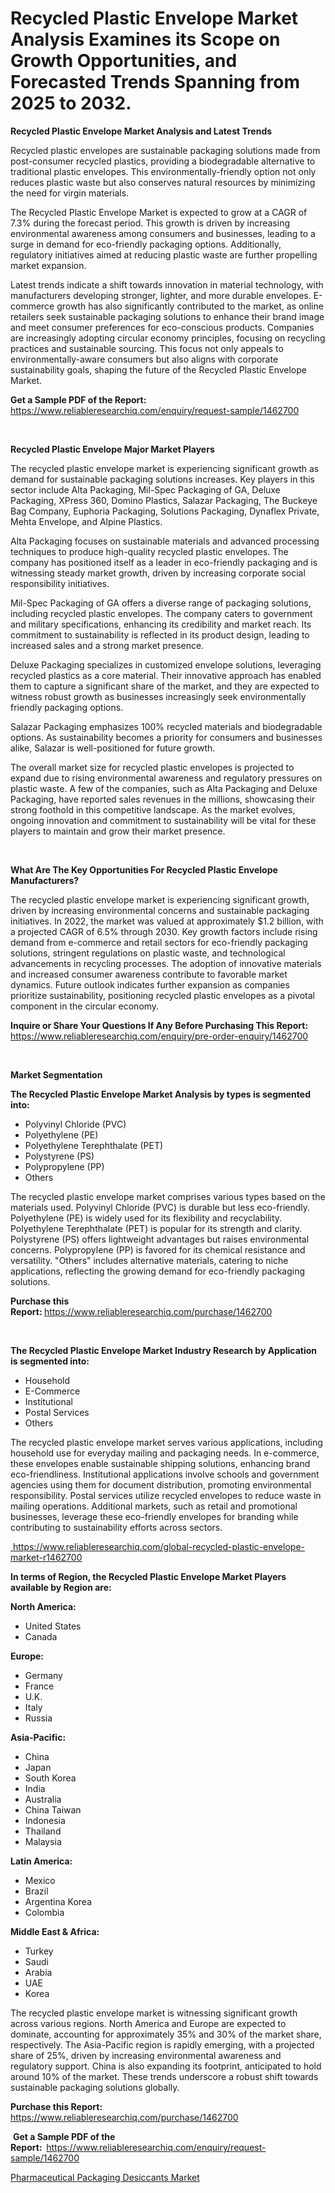 <p><h1>Recycled Plastic Envelope Market Analysis Examines its Scope on Growth Opportunities, and Forecasted Trends Spanning from 2025 to 2032.</h1></p><p><strong>Recycled Plastic Envelope Market Analysis and Latest Trends</strong></p>
<p><p>Recycled plastic envelopes are sustainable packaging solutions made from post-consumer recycled plastics, providing a biodegradable alternative to traditional plastic envelopes. This environmentally-friendly option not only reduces plastic waste but also conserves natural resources by minimizing the need for virgin materials. </p><p>The Recycled Plastic Envelope Market is expected to grow at a CAGR of 7.3% during the forecast period. This growth is driven by increasing environmental awareness among consumers and businesses, leading to a surge in demand for eco-friendly packaging options. Additionally, regulatory initiatives aimed at reducing plastic waste are further propelling market expansion. </p><p>Latest trends indicate a shift towards innovation in material technology, with manufacturers developing stronger, lighter, and more durable envelopes. E-commerce growth has also significantly contributed to the market, as online retailers seek sustainable packaging solutions to enhance their brand image and meet consumer preferences for eco-conscious products. Companies are increasingly adopting circular economy principles, focusing on recycling practices and sustainable sourcing. This focus not only appeals to environmentally-aware consumers but also aligns with corporate sustainability goals, shaping the future of the Recycled Plastic Envelope Market.</p></p>
<p><strong>Get a Sample PDF of the Report:&nbsp;</strong> <a href="https://www.reliableresearchiq.com/enquiry/request-sample/1462700?utm_campaign=3276&utm_medium=2&utm_source=Github&utm_content=ia&utm_term=08032025&utm_id=recycled-plastic-envelope">https://www.reliableresearchiq.com/enquiry/request-sample/1462700</a></p>
<p>&nbsp;</p>
<p><strong>Recycled Plastic Envelope Major Market Players</strong></p>
<p><p>The recycled plastic envelope market is experiencing significant growth as demand for sustainable packaging solutions increases. Key players in this sector include Alta Packaging, Mil-Spec Packaging of GA, Deluxe Packaging, XPress 360, Domino Plastics, Salazar Packaging, The Buckeye Bag Company, Euphoria Packaging, Solutions Packaging, Dynaflex Private, Mehta Envelope, and Alpine Plastics. </p><p>Alta Packaging focuses on sustainable materials and advanced processing techniques to produce high-quality recycled plastic envelopes. The company has positioned itself as a leader in eco-friendly packaging and is witnessing steady market growth, driven by increasing corporate social responsibility initiatives.</p><p>Mil-Spec Packaging of GA offers a diverse range of packaging solutions, including recycled plastic envelopes. The company caters to government and military specifications, enhancing its credibility and market reach. Its commitment to sustainability is reflected in its product design, leading to increased sales and a strong market presence.</p><p>Deluxe Packaging specializes in customized envelope solutions, leveraging recycled plastics as a core material. Their innovative approach has enabled them to capture a significant share of the market, and they are expected to witness robust growth as businesses increasingly seek environmentally friendly packaging options.</p><p>Salazar Packaging emphasizes 100% recycled materials and biodegradable options. As sustainability becomes a priority for consumers and businesses alike, Salazar is well-positioned for future growth.</p><p>The overall market size for recycled plastic envelopes is projected to expand due to rising environmental awareness and regulatory pressures on plastic waste. A few of the companies, such as Alta Packaging and Deluxe Packaging, have reported sales revenues in the millions, showcasing their strong foothold in this competitive landscape. As the market evolves, ongoing innovation and commitment to sustainability will be vital for these players to maintain and grow their market presence.</p></p>
<p>&nbsp;</p>
<p><strong>What Are The Key Opportunities For Recycled Plastic Envelope Manufacturers?</strong></p>
<p><p>The recycled plastic envelope market is experiencing significant growth, driven by increasing environmental concerns and sustainable packaging initiatives. In 2022, the market was valued at approximately $1.2 billion, with a projected CAGR of 6.5% through 2030. Key growth factors include rising demand from e-commerce and retail sectors for eco-friendly packaging solutions, stringent regulations on plastic waste, and technological advancements in recycling processes. The adoption of innovative materials and increased consumer awareness contribute to favorable market dynamics. Future outlook indicates further expansion as companies prioritize sustainability, positioning recycled plastic envelopes as a pivotal component in the circular economy.</p></p>
<p><strong>Inquire or Share Your Questions If Any Before Purchasing This Report:</strong> <a href="https://www.reliableresearchiq.com/enquiry/pre-order-enquiry/1462700?utm_campaign=3276&utm_medium=2&utm_source=Github&utm_content=ia&utm_term=08032025&utm_id=recycled-plastic-envelope">https://www.reliableresearchiq.com/enquiry/pre-order-enquiry/1462700</a></p>
<p>&nbsp;</p>
<p><strong>Market Segmentation</strong></p>
<p><strong>The Recycled Plastic Envelope Market Analysis by types is segmented into:</strong></p>
<p><ul><li>Polyvinyl Chloride (PVC)</li><li>Polyethylene (PE)</li><li>Polyethylene Terephthalate (PET)</li><li>Polystyrene (PS)</li><li>Polypropylene (PP)</li><li>Others</li></ul></p>
<p><p>The recycled plastic envelope market comprises various types based on the materials used. Polyvinyl Chloride (PVC) is durable but less eco-friendly. Polyethylene (PE) is widely used for its flexibility and recyclability. Polyethylene Terephthalate (PET) is popular for its strength and clarity. Polystyrene (PS) offers lightweight advantages but raises environmental concerns. Polypropylene (PP) is favored for its chemical resistance and versatility. "Others" includes alternative materials, catering to niche applications, reflecting the growing demand for eco-friendly packaging solutions.</p></p>
<p><strong>Purchase this Report:&nbsp;</strong><a href="https://www.reliableresearchiq.com/purchase/1462700?utm_campaign=3276&utm_medium=2&utm_source=Github&utm_content=ia&utm_term=08032025&utm_id=recycled-plastic-envelope">https://www.reliableresearchiq.com/purchase/1462700</a></p>
<p>&nbsp;</p>
<p><strong>The Recycled Plastic Envelope Market Industry Research by Application is segmented into:</strong></p>
<p><ul><li>Household</li><li>E-Commerce</li><li>Institutional</li><li>Postal Services</li><li>Others</li></ul></p>
<p><p>The recycled plastic envelope market serves various applications, including household use for everyday mailing and packaging needs. In e-commerce, these envelopes enable sustainable shipping solutions, enhancing brand eco-friendliness. Institutional applications involve schools and government agencies using them for document distribution, promoting environmental responsibility. Postal services utilize recycled envelopes to reduce waste in mailing operations. Additional markets, such as retail and promotional businesses, leverage these eco-friendly envelopes for branding while contributing to sustainability efforts across sectors.</p></p>
<p><a href="https://www.reliableresearchiq.com/global-recycled-plastic-envelope-market-r1462700?utm_campaign=3276&utm_medium=2&utm_source=Github&utm_content=ia&utm_term=08032025&utm_id=recycled-plastic-envelope">&nbsp;https://www.reliableresearchiq.com/global-recycled-plastic-envelope-market-r1462700</a></p>
<p><strong>In terms of Region, the Recycled Plastic Envelope Market Players available by Region are:</strong></p>
<p>
    <p> <strong> North America: </strong>
        <ul>
            <li>United States</li>
            <li>Canada</li>
        </ul>
        </p> 
    <p> <strong> Europe: </strong>
        <ul>
            <li>Germany</li>
            <li>France</li>
            <li>U.K.</li>
            <li>Italy</li>
            <li>Russia</li>
        </ul>
        </p> 
    <p> <strong> Asia-Pacific: </strong>
        <ul>
            <li>China</li>
            <li>Japan</li>
            <li>South Korea</li>
            <li>India</li>
            <li>Australia</li>
            <li>China Taiwan</li>
            <li>Indonesia</li>
            <li>Thailand</li>
            <li>Malaysia</li>
        </ul>
        </p> 
    <p> <strong> Latin America: </strong>
        <ul>
            <li>Mexico</li>
            <li>Brazil</li>
            <li>Argentina Korea</li>
            <li>Colombia</li>
        </ul>
        </p> 
    <p> <strong> Middle East & Africa: </strong>
        <ul>
            <li>Turkey</li>
            <li>Saudi</li>
            <li>Arabia</li>
            <li>UAE</li>
            <li>Korea</li>
        </ul>
    </p>
    </p>
<p><p>The recycled plastic envelope market is witnessing significant growth across various regions. North America and Europe are expected to dominate, accounting for approximately 35% and 30% of the market share, respectively. The Asia-Pacific region is rapidly emerging, with a projected share of 25%, driven by increasing environmental awareness and regulatory support. China is also expanding its footprint, anticipated to hold around 10% of the market. These trends underscore a robust shift towards sustainable packaging solutions globally.</p></p>
<p><strong>Purchase this Report: </strong><a href="https://www.reliableresearchiq.com/purchase/1462700?utm_campaign=3276&utm_medium=2&utm_source=Github&utm_content=ia&utm_term=08032025&utm_id=recycled-plastic-envelope">https://www.reliableresearchiq.com/purchase/1462700</a></p>
<p>&nbsp;<strong>Get a Sample PDF of the Report:&nbsp;&nbsp;</strong><a href="https://www.reliableresearchiq.com/enquiry/request-sample/1462700?utm_campaign=3276&utm_medium=2&utm_source=Github&utm_content=ia&utm_term=08032025&utm_id=recycled-plastic-envelope">https://www.reliableresearchiq.com/enquiry/request-sample/1462700</a></p>
<p><strong></strong></p>
<p><p><a href="https://github.com/biyajausenik/Market-Research-Report-List-1/blob/main/pharmaceutical-packaging-desiccants-market.md?utm_campaign=3276&utm_medium=2&utm_source=Github&utm_content=ia&utm_term=08032025&utm_id=recycled-plastic-envelope">Pharmaceutical Packaging Desiccants Market</a></p></p>